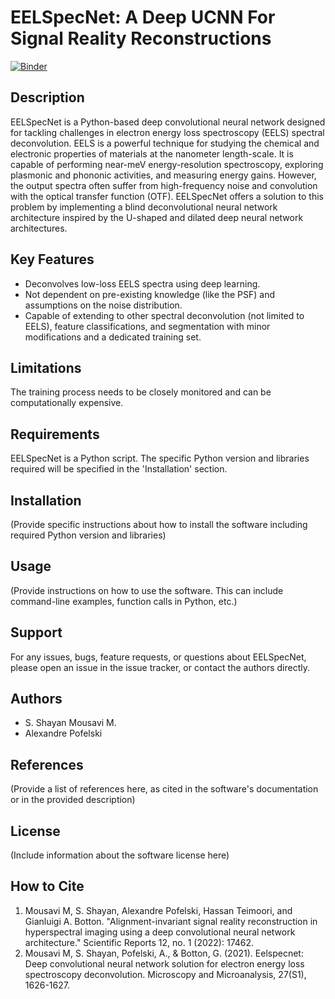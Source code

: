 # EELSpecNet: A Deep UCNN For Signal Reality Reconstructions  

[![Binder](https://mybinder.org/badge_logo.svg)](https://mybinder.org/v2/gh/shmouses/EELSpecNet/HEAD)

## Description
EELSpecNet is a Python-based deep convolutional neural network designed for tackling challenges in electron energy loss spectroscopy (EELS) spectral deconvolution. EELS is a powerful technique for studying the chemical and electronic properties of materials at the nanometer length-scale. It is capable of performing near-meV energy-resolution spectroscopy, exploring plasmonic and phononic activities, and measuring energy gains. However, the output spectra often suffer from high-frequency noise and convolution with the optical transfer function (OTF). EELSpecNet offers a solution to this problem by implementing a blind deconvolutional neural network architecture inspired by the U-shaped and dilated deep neural network architectures. 

## Key Features
* Deconvolves low-loss EELS spectra using deep learning.
* Not dependent on pre-existing knowledge (like the PSF) and assumptions on the noise distribution.
* Capable of extending to other spectral deconvolution (not limited to EELS), feature classifications, and segmentation with minor modifications and a dedicated training set.

## Limitations
The training process needs to be closely monitored and can be computationally expensive.

## Requirements
EELSpecNet is a Python script. The specific Python version and libraries required will be specified in the 'Installation' section. 

## Installation
(Provide specific instructions about how to install the software including required Python version and libraries)

## Usage
(Provide instructions on how to use the software. This can include command-line examples, function calls in Python, etc.)

## Support
For any issues, bugs, feature requests, or questions about EELSpecNet, please open an issue in the issue tracker, or contact the authors directly.

## Authors
* S. Shayan Mousavi M.
* Alexandre Pofelski

## References
(Provide a list of references here, as cited in the software's documentation or in the provided description)

## License
(Include information about the software license here)

## How to Cite
1. Mousavi M, S. Shayan, Alexandre Pofelski, Hassan Teimoori, and Gianluigi A. Botton. "Alignment-invariant signal reality reconstruction in hyperspectral imaging using a deep convolutional neural network architecture." Scientific Reports 12, no. 1 (2022): 17462.
2. Mousavi M, S. Shayan, Pofelski, A., & Botton, G. (2021). Eelspecnet: Deep convolutional neural network solution for electron energy loss spectroscopy deconvolution. Microscopy and Microanalysis, 27(S1), 1626-1627.

